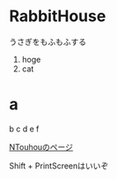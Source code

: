 # RabbitHouse
うさぎをもふもふする

1. hoge
2. cat

a
===
b
c
   d
   e
   f
   
[NTouhouのページ](https://github.com/NTouhou)

Shift + PrintScreenはいいぞ
